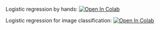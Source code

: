 Logistic regression by hands:
[![Open In Colab](https://colab.research.google.com/assets/colab-badge.svg)](https://colab.research.google.com/github/ml-mipt/ml-mipt/blob/basic/week03_logistic/week03_logistic_regression.ipynb)

Logistic regression for image classification:
[![Open In Colab](https://colab.research.google.com/assets/colab-badge.svg)](https://colab.research.google.com/github/ml-mipt/ml-mipt/blob/basic/week03_logistic/week03_extra_image_classifier.ipynb)
